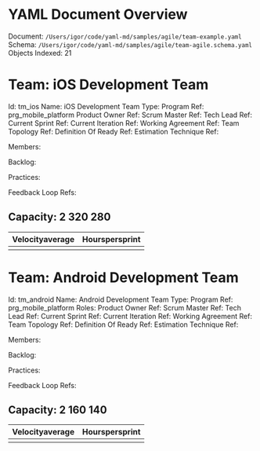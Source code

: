 # YAML Document Overview
Document: `/Users/igor/code/yaml-md/samples/agile/team-example.yaml`
Schema: `/Users/igor/code/yaml-md/samples/agile/team-agile.schema.yaml`
Objects Indexed: 21

<a id="tm_ios"></a>
# Team: iOS Development Team

Id: tm_ios
Name: iOS Development Team
Type: 
Program Ref: prg_mobile_platform
Product Owner Ref: 
Scrum Master Ref: 
Tech Lead Ref: 
Current Sprint Ref: 
Current Iteration Ref: 
Working Agreement Ref: 
Team Topology Ref: 
Definition Of Ready Ref: 
Estimation Technique Ref: 

Members:

Backlog:

Practices:

Feedback Loop Refs:

## Capacity: 2 320 280

| Velocityaverage | Hourspersprint |
| --------------- | -------------- |
|  |  |

<a id="tm_android"></a>
# Team: Android Development Team

Id: tm_android
Name: Android Development Team
Type: 
Program Ref: prg_mobile_platform
Roles: 
Product Owner Ref: 
Scrum Master Ref: 
Tech Lead Ref: 
Current Sprint Ref: 
Current Iteration Ref: 
Working Agreement Ref: 
Team Topology Ref: 
Definition Of Ready Ref: 
Estimation Technique Ref: 

Members:

Backlog:

Practices:

Feedback Loop Refs:

## Capacity: 2 160 140

| Velocityaverage | Hourspersprint |
| --------------- | -------------- |
|  |  |